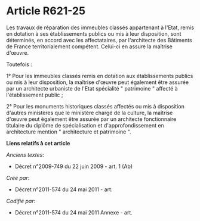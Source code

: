 # Article R621-25

Les travaux de réparation des immeubles classés appartenant à l'Etat, remis en dotation à ses établissements publics ou mis à
leur disposition, sont déterminés, en accord avec les affectataires, par l'architecte des Bâtiments de France
territorialement compétent. Celui-ci en assure la maîtrise d'œuvre. 

Toutefois : 

1° Pour les immeubles classés remis en dotation aux établissements publics ou mis à leur disposition, la maîtrise d'œuvre
peut également être assurée par un architecte urbaniste de l'Etat spécialité " patrimoine " affecté à l'établissement
public ; 

2° Pour les monuments historiques classés affectés ou mis à disposition d'autres ministères que le ministère chargé de la
culture, la maîtrise d'œuvre peut également être assurée par un architecte fonctionnaire titulaire du diplôme de
spécialisation et d'approfondissement en architecture mention " architecture et patrimoine ".

**Liens relatifs à cet article**

_Anciens textes_:

  - Décret n°2009-749 du 22 juin 2009 - art. 1 (Ab)

_Créé par_:

  - Décret n°2011-574 du 24 mai 2011  - art.

_Codifié par_:

  - Décret n°2011-574 du 24 mai 2011 Annexe - art.
